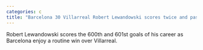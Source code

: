 ```yaml
---
categories: c
title: "Barcelona 30 Villarreal Robert Lewandowski scores twice and passes 600goal mark in his career"
---
```

Robert Lewandowski scores the 600th and 601st goals of his career as Barcelona enjoy a routine win over Villarreal.